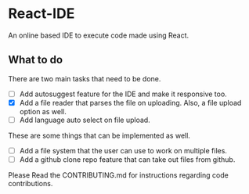 # React-IDE
An online based IDE to execute code made using React.

## What to do

There are two main tasks that need to be done.

- [ ] Add autosuggest feature for the IDE and make it responsive too.
- [x] Add a file reader that parses the file on uploading. Also, a file upload option as well.
- [ ] Add language auto select on file upload.

These are some things that can be implemented as well.

- [ ] Add a file system that the user can use to work on multiple files.
- [ ] Add a github clone repo feature that can take out files from github.

Please Read the CONTRIBUTING.md for instructions regarding code contributions.
